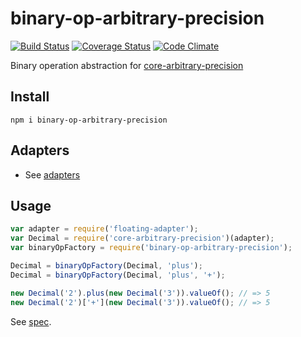 # binary-op-arbitrary-precision

[![Build Status](https://travis-ci.org/javiercejudo/binary-op-arbitrary-precision.svg)](https://travis-ci.org/javiercejudo/binary-op-arbitrary-precision)
[![Coverage Status](https://coveralls.io/repos/javiercejudo/binary-op-arbitrary-precision/badge.svg?branch=master)](https://coveralls.io/r/javiercejudo/binary-op-arbitrary-precision?branch=master)
[![Code Climate](https://codeclimate.com/github/javiercejudo/binary-op-arbitrary-precision/badges/gpa.svg)](https://codeclimate.com/github/javiercejudo/binary-op-arbitrary-precision)

Binary operation abstraction for [core-arbitrary-precision](https://github.com/javiercejudo/core-arbitrary-precision/)

## Install

    npm i binary-op-arbitrary-precision

## Adapters

- See [adapters](https://www.npmjs.com/browse/keyword/core-arbitrary-precision-adapter)

## Usage

```js
var adapter = require('floating-adapter');
var Decimal = require('core-arbitrary-precision')(adapter);
var binaryOpFactory = require('binary-op-arbitrary-precision');

Decimal = binaryOpFactory(Decimal, 'plus');
Decimal = binaryOpFactory(Decimal, 'plus', '+');

new Decimal('2').plus(new Decimal('3')).valueOf(); // => 5
new Decimal('2')['+'](new Decimal('3')).valueOf(); // => 5
```

See [spec](test/spec.js).
